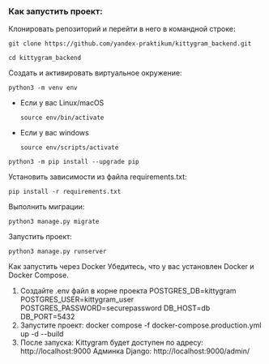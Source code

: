 ### Как запустить проект:

Клонировать репозиторий и перейти в него в командной строке:

```
git clone https://github.com/yandex-praktikum/kittygram_backend.git
```

```
cd kittygram_backend
```

Cоздать и активировать виртуальное окружение:

```
python3 -m venv env
```

* Если у вас Linux/macOS

    ```
    source env/bin/activate
    ```

* Если у вас windows

    ```
    source env/scripts/activate
    ```

```
python3 -m pip install --upgrade pip
```

Установить зависимости из файла requirements.txt:

```
pip install -r requirements.txt
```

Выполнить миграции:

```
python3 manage.py migrate
```

Запустить проект:

```
python3 manage.py runserver
```

Как запустить через Docker
Убедитесь, что у вас установлен Docker и Docker Compose.
1. Создайте .env файл в корне проекта
POSTGRES_DB=kittygram
POSTGRES_USER=kittygram_user
POSTGRES_PASSWORD=securepassword
DB_HOST=db
DB_PORT=5432
2. Запустите проект:
docker compose -f docker-compose.production.yml up -d --build
3. После запуска:
Kittygram будет доступен по адресу: http://localhost:9000
Админка Django: http://localhost:9000/admin/
